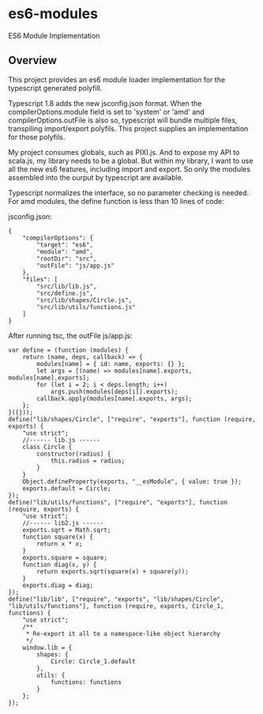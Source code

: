 # es6-modules

ES6 Module Implementation

## Overview

This project provides an es6 module loader implementation for the typescript generated polyfill.

Typescript 1.8 adds the new jsconfig.json format. When the compilerOptions.module field 
is set to 'system' or 'amd' and compilerOptions.outFile is also so, typescript will 
bundle multiple files, transpiling import/export polyfils. This project supplies an
implementation for those polyfils.

My project consumes globals, such as PIXI.js. And to expose my API to scala.js, my library
needs to be a global. But within my library, I want to use all the new es6 features, including
import and export. So only the modules assembled into the ourput by typescript are available. 

Typescript normalizes the interface, so no parameter checking is needed. For amd modules, the define
function is less than 10 lines of code:

jsconfig.json:
```
{
    "compilerOptions": {
        "target": "es6",
        "module": "amd",
        "rootDir": "src",
        "outFile": "js/app.js"
    },
    "files": [
        "src/lib/lib.js",
        "src/define.js",
        "src/lib/shapes/Circle.js",
        "src/lib/utils/functions.js"
    ]
}
``` 
After running tsc, the outFile js/app.js:
```
var define = (function (modules) {
    return (name, deps, callback) => {
        modules[name] = { id: name, exports: {} };
        let args = [(name) => modules[name].exports, modules[name].exports];
        for (let i = 2; i < deps.length; i++)
            args.push(modules[deps[i]].exports);
        callback.apply(modules[name].exports, args);
    };
}({}));
define("lib/shapes/Circle", ["require", "exports"], function (require, exports) {
    "use strict";
    //------ lib.js ------
    class Circle {
        constructor(radius) {
            this.radius = radius;
        }
    }
    Object.defineProperty(exports, "__esModule", { value: true });
    exports.default = Circle;
});
define("lib/utils/functions", ["require", "exports"], function (require, exports) {
    "use strict";
    //------ lib2.js ------
    exports.sqrt = Math.sqrt;
    function square(x) {
        return x * x;
    }
    exports.square = square;
    function diag(x, y) {
        return exports.sqrt(square(x) + square(y));
    }
    exports.diag = diag;
});
define("lib/lib", ["require", "exports", "lib/shapes/Circle", "lib/utils/functions"], function (require, exports, Circle_1, functions) {
    "use strict";
    /**
     * Re-export it all to a namespace-like object hierarchy
     */
    window.lib = {
        shapes: {
            Circle: Circle_1.default
        },
        utils: {
            functions: functions
        }
    };
});

```


